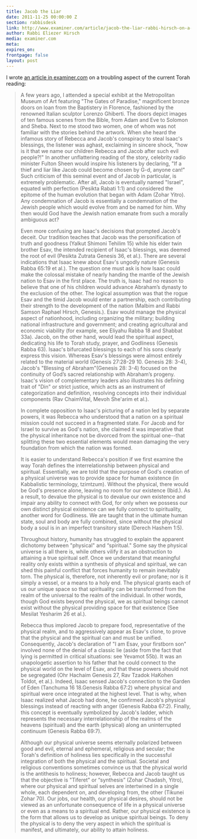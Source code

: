 ```yaml
---
title: Jacob the Liar
date: 2011-11-25 00:00:00 Z
section: rabbisdesk
link: http://www.examiner.com/article/jacob-the-liar-rabbi-hirsch-on-a-troubling-aspect-of-the-current-torah-reading
author: Rabbi Eliezer Hirsch
media: examiner.com
meta: 
expires_on: 
frontpage: false
layout: post
---
```


I wrote [an article in examiner.com](http://www.examiner.com/article/jacob-the-liar-rabbi-hirsch-on-a-troubling-aspect-of-the-current-torah-reading) on a troubling aspect of the current Torah reading:

>A few years ago, I attended a special exhibit at the Metropolitan Museum of Art featuring "The Gates of Paradise," magnificent bronze doors on loan from the Baptistery in Florence, fashioned by the renowned Italian sculptor Lorenzo Ghiberti. The doors depict images of ten famous scenes from the Bible, from Adam and Eve to Solomon and Sheba. Next to me stood two women, one of whom was not familiar with the stories behind the artwork. When she heard the infamous story of Rebecca and Jacob's conspiracy to steal Isaac's blessings, the listener was aghast, exclaiming in sincere shock, "how is it that we name our children Rebecca and Jacob after such evil people?!" In another unflattering reading of the story, celebrity radio minister Fulton Sheen would inspire his listeners by declaring, "If a thief and liar like Jacob could become chosen by G-d, anyone can!" Such criticism of this seminal event and of Jacob in particular, is extremely problematic. After all, Jacob is eventually named "Israel", equated with perfection (Pesikta Rabati 1:1) and considered the epitome of the human evolution that began with Adam (Zohar Yitro). Any condemnation of Jacob is essentially a condemnation of the Jewish people which would evolve from and be named for him. Why then would God have the Jewish nation emanate from such a morally ambiguous act?
>
>Even more confusing are Isaac's decisions that prompted Jacob's deceit. Our tradition teaches that Jacob was the personification of truth and goodness (Yalkut Shimoni Tehilim 15) while his elder twin brother Esav, the intended recipient of Isaac's blessings, was deemed the root of evil (Pesikta Zutrata Genesis 36, et al.). There are several indications that Isaac knew about Esav's ungodly nature (Genesis Rabba 65:19 et al.). The question one must ask is how Isaac could make the colossal mistake of nearly handing the mantle of the Jewish nation to Esav in the first place.
The truth is, Isaac had no reason to believe that one of his children would advance Abraham’s dynasty to the exclusion of the other. The logical assumption was that the rogue Esav and the timid Jacob would enter a partnership, each contributing their strength to the development of the nation (Malbim and Rabbi Samson Raphael Hirsch, Genesis.). Esav would manage the physical aspect of nationhood, including organizing the military; building national infrastructure and government; and creating agricultural and economic viability (for example, see Eliyahu Rabba 18 and Shabbat 33a). Jacob, on the other hand, would lead the spiritual aspect, dedicating his life to Torah study, prayer, and Godliness (Genesis Rabba 63). Isaac's bifurcated blessings to each of his sons clearly express this vision. Whereas Esav's blessings were almost entirely related to the material world (Genesis 27:28-29 10. Genesis 28: 3-4), Jacob's "Blessing of Abraham"(Genesis 28: 3-4) focused on the continuity of God’s sacred relationship with Abraham’s progeny. Isaac's vision of complementary leaders also illustrates his defining trait of "Din" or strict justice, which acts as an instrument of categorization and definition, resolving concepts into their individual components (Rav ChaimVital, Mevoh She'arim et al.).
>
>In complete opposition to Isaac's picturing of a nation led by separate powers, it was Rebecca who understood that a nation on a spiritual mission could not succeed in a fragmented state. For Jacob and for Israel to survive as God's nation, she claimed it was imperative that the physical inheritance not be divorced from the spiritual one--that splitting these two essential elements would mean damaging the very foundation from which the nation was formed.
>
>It is easier to understand Rebecca's position if we first examine the way Torah defines the interrelationship between physical and spiritual. Essentially, we are told that the purpose of God's creation of a physical universe was to provide space for human existence (in Kabbalistic terminology, tzimtzum). Without the physical, there would be God's presence alone, leaving no room for our existence (Ibid.). As a result, to devalue the physical is to devalue our own existence and impair any ability to connect with God, for only when we possess our own distinct physical existence can we fully connect to spirituality, another word for Godliness. We are taught that in the ultimate human state, soul and body are fully combined, since without the physical body a soul is in an imperfect transitory state (Derech Hashem 1:5).
>
>Throughout history, humanity has struggled to explain the apparent dichotomy between "physical" and “spiritual." Some say the physical universe is all there is, while others vilify it as an obstruction to attaining a true spiritual self. Once we understand that meaningful reality only exists within a synthesis of physical and spiritual, we can shed this painful conflict that forces humanity to remain inevitably torn. The physical is, therefore, not inherently evil or profane; nor is it simply a vessel, or a means to a holy end. The physical grants each of us our unique space so that spirituality can be transformed from the realm of the universal to the realm of the individual. In other words, though God exists beyond the physical, we as spiritual beings cannot exist without the physical providing space for that existence (See Mesilat Yesharim 26 et al.).
>
>Rebecca thus implored Jacob to prepare food, representative of the physical realm, and to aggressively appear as Esav's clone, to prove that the physical and the spiritual can and must be unified. Consequently, Jacob's declaration of "I am Esav, your firstborn son" involved none of the denial of a classic lie (aside from the fact that lying is permitted in critical situations: see Yevamot 55b). It was an unapologetic assertion to his father that he could connect to the physical world on the level of Esav, and that these powers should not be segregated (Ohr Hachaim Genesis 27, Rav Tzadok HaKohen Toldot, et al.). Indeed, Isaac sensed Jacob's connection to the Garden of Eden (Tanchuma 16 18.Genesis Rabba 67:2) where physical and spiritual were once integrated at the highest level. That is why, when Isaac realized what Jacob had done, he confirmed Jacob's physical blessings instead of reacting with anger (Genesis Rabba 67:2). Finally, this concept is eventually symbolized by Jacob's ladder, which represents the necessary interrelationship of the realms of the heavens (spiritual) and the earth (physical) along an uninterrupted continuum (Genesis Rabba 69:7).
>
>Although our physical universe seems eternally polarized between good and evil, eternal and ephemeral, religious and secular; the Torah's definition of holiness lies specifically in the successful integration of both the physical and the spiritual. Societal and religious conventions sometimes convince us that the physical world is the antithesis to holiness; however, Rebecca and Jacob taught us that the objective is "Tiferet" or “synthesis” (Zohar Chadash, Yitro), where our physical and spiritual selves are intertwined in a single whole, each dependent on, and developing from, the other (Tikunei Zohar 70). Our jobs, our health, our physical desires, should not be viewed as an unfortunate consequence of life in a physical universe or even as a means to a spiritual end. Rather, our physical existence is the form that allows us to develop as unique spiritual beings. To deny the physical is to deny the very aspect in which the spiritual is manifest, and ultimately, our ability to attain holiness.
